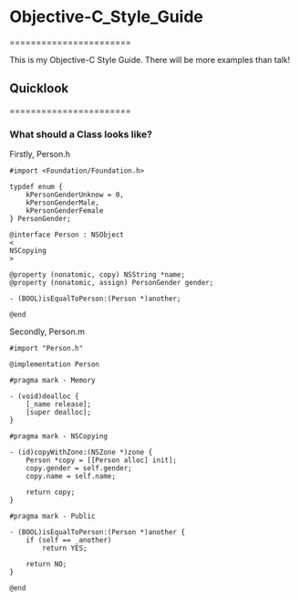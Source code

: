 # Objective-C_Style_Guide
=======================

This is my Objective-C Style Guide. There will be more examples than talk!

## Quicklook
=======================
### What should a Class looks like?
Firstly, Person.h
```
#import <Foundation/Foundation.h>

typdef enum {
	kPersonGenderUnknow = 0,
	kPersonGenderMale,
	kPersonGenderFemale
} PersonGender;

@interface Person : NSObject
<
NSCopying
>

@property (nonatomic, copy) NSString *name;
@property (nonatomic, assign) PersonGender gender;

- (BOOL)isEqualToPerson:(Person *)another;

@end
```

Secondly, Person.m
```
#import "Person.h"

@implementation Person

#pragma mark - Memory

- (void)dealloc {
	[_name release];
	[super dealloc];
}

#pragma mark - NSCopying

- (id)copyWithZone:(NSZone *)zone {
	Person *copy = [[Person alloc] init];
	copy.gender = self.gender;
	copy.name = self.name;

	return copy;
}

#pragma mark - Public

- (BOOL)isEqualToPerson:(Person *)another {
	if (self == _another)
		return YES;

	return NO;
}

@end
```